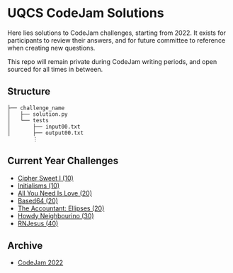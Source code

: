 # UQCS CodeJam Solutions

Here lies solutions to CodeJam challenges, starting from 2022. It exists for participants to review their answers, and for future committee to reference when creating new questions. 

This repo will remain private during CodeJam writing periods, and open sourced for all times in between.

## Structure

```
├── challenge_name
│   ├── solution.py
│   └── tests
│       ├── input00.txt
│       ├── output00.txt
        ⋮
```

## Current Year Challenges

- [Cipher Sweet I (10)](2022/cipher-sweet-i)
- [Initialisms (10)](2022/initialisms)
- [All You Need Is Love (20)](2022/all-you-need-is-love)
- [Based64 (20)](2022/based64)
- [The Accountant: Ellipses (20)](2022/the-accountant)
- [Howdy Neighbourino (30)](2022/howdy-neighbourino)
- [RNJesus (40)](2022/rnjesus)


## Archive

- [CodeJam 2022](2022)